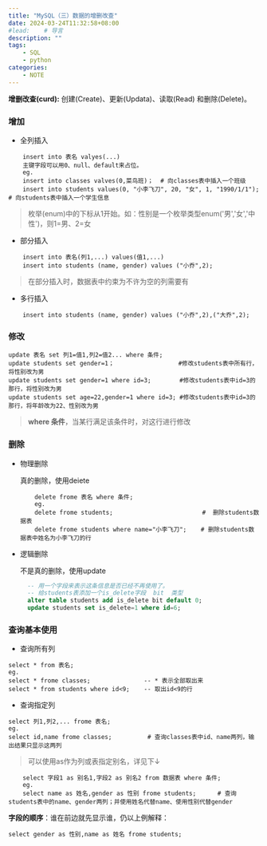 ```yaml
---
title: "MySQL（三）数据的增删改查"
date: 2024-03-24T11:32:58+08:00
#lead:    # 导言
description: ""
tags:
    - SQL
    - python
categories:
    - NOTE
---
```

**增删改查(curd):**
创建(Create)、更新(Updata)、读取(Read) 和删除(Delete)。

<!--more-->


### 增加
* 全列插入
```
    insert into 表名 valyes(...)
    主键字段可以用0、null、default来占位。
    eg.
    insert into classes valves(0,菜鸟班)；  # 向classes表中插入一个班级
    insert into students values(0, "小李飞刀", 20, "女", 1, "1990/1/1");    # 向students表中插入一个学生信息
 ``` 
>枚举(enum)中的下标从1开始。如：性别是一个枚举类型enum('男','女','中性')，则1=男、2=女

* 部分插入
```
    insert into 表名(列1,...) values(值1,...)
    insert into students (name, gender) values ("小乔",2);
```
>在部分插入时，数据表中约束为不许为空的列需要有

* 多行插入
```
    insert into students (name, gender) values ("小乔",2),("大乔",2);
```
### 修改
    update 表名 set 列1=值1,列2=值2... where 条件;
    update students set gender=1；                  #修改students表中所有行，将性别改为男
    update students set gender=1 where id=3;        #修改students表中id=3的那行，将性别改为男
    update students set age=22,gender=1 where id=3; #修改students表中id=3的那行，将年龄改为22、性别改为男

>**where 条件**，当某行满足该条件时，对这行进行修改

### 删除
* 物理删除

    真的删除，使用deiete
    ```
        delete frome 表名 where 条件;
        eg.
        delete frome students;                         #  删除students数据表
        delete frome students where name="小李飞刀";    # 删除students数据表中姓名为小李飞刀的行 
    ```

* 逻辑删除

    不是真的删除，使用update
  ```SQL
    -- 用一个字段来表示这条信息是否已经不再使用了。
    -- 给students表添加一个is_delete字段  bit  类型
    alter table students add is_delete bit default 0;
    update students set is_delete=1 where id=6;
  ```

### 查询基本使用
* 查询所有列
```
select * from 表名;
eg.
select * frome classes;               -- * 表示全部取出来
select * from students where id<9;    -- 取出id<9的行
```
* 查询指定列
```
select 列1,列2,... frome 表名;
eg.
select id,name frome classes;          # 查询classes表中id、name两列，输出结果只显示这两列
```
>可以使用as作为列或表指定别名，详见下↓
```
    select 字段1 as 别名1,字段2 as 别名2 from 数据表 where 条件;
    eg.
    select name as 姓名,gender as 性别 frome students;      # 查询students表中的name、gender两列；并使用姓名代替name、使用性别代替gender
```
**字段的顺序**：谁在前边就先显示谁，仍以上例解释：

    select gender as 性别,name as 姓名 frome students;